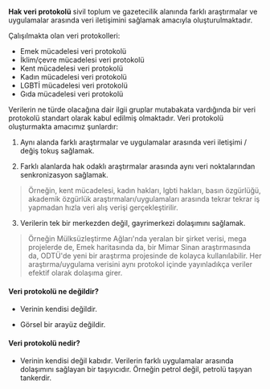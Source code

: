 **Hak veri protokolü** sivil toplum ve gazetecilik alanında farklı araştırmalar ve uygulamalar arasında veri iletişimini sağlamak amacıyla oluşturulmaktadır.

Çalışılmakta olan veri protokolleri: 

- Emek mücadelesi veri protokolü
- İklim/çevre mücadelesi veri protokolü
- Kent mücadelesi veri protokolü
- Kadın mücadelesi veri protokolü
- LGBTİ mücadelesi veri protokolü
- Gıda mücadelesi veri protokolü

Verilerin ne türde olacağına dair ilgii gruplar mutabakata vardığında bir veri protokolü standart olarak kabul edilmiş olmaktadır. Veri protokolü oluşturmakta amacımız şunlardır:

1. Aynı alanda farklı araştırmalar ve uygulamalar arasında veri iletişimi / değiş tokuş sağlamak.

2. Farklı alanlarda hak odaklı araştırmalar arasında aynı veri noktalarından senkronizasyon sağlamak.
> Örneğin, kent mücadelesi, kadın hakları, lgbti hakları, basın özgürlüğü, akademik özgürlük araştırmaları/uygulamaları arasında tekrar tekrar iş yapmadan hızla veri alış verişi gerçekleştirilir.

3. Verilerin tek bir merkezden değil, gayrimerkezi dolaşımını sağlamak. 
> Örneğin Mülksüzleştirme Ağları'nda yeralan bir şirket verisi, mega projelerde de, Emek haritasında da, bir Mimar Sinan araştırmasında da, ODTÜ'de yeni bir araştırma projesinde de kolayca kullanılabilir. Her araştırma/uygulama verisini aynı protokol içinde yayınladıkça veriler efektif olarak dolaşıma girer.



#### Veri protokolü ne değildir?

- Verinin kendisi değildir.

- Görsel bir arayüz değildir.

#### Veri protokolü nedir?

- Verinin kendisi değil kabıdır. Verilerin farklı uygulamalar arasında dolaşımını sağlayan bir taşıyıcıdır. Örneğin petrol değil, petrolü taşıyan tankerdir.

